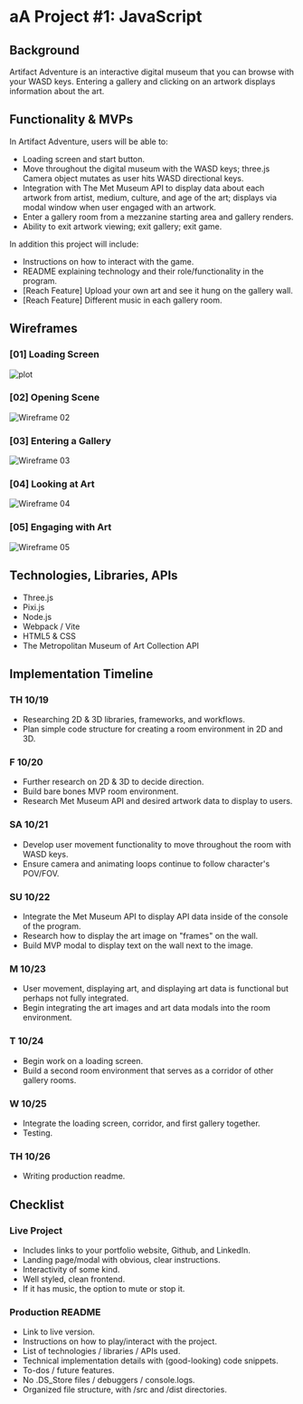# aA Project #1: JavaScript

## Background
Artifact Adventure is an interactive digital museum that you can browse with your WASD keys. 
Entering a gallery and clicking on an artwork displays information about the art.


## Functionality & MVPs
In Artifact Adventure, users will be able to:
- Loading screen and start button.
- Move throughout the digital museum with the WASD keys; three.js Camera object mutates as user hits WASD directional keys.
- Integration with The Met Museum API to display data about each artwork from artist, medium, culture, and age of the art; displays via modal window when user engaged with an artwork.
- Enter a gallery room from a mezzanine starting area and gallery renders.
- Ability to exit artwork viewing; exit gallery; exit game.

In addition this project will include:
- Instructions on how to interact with the game.
- README explaining technology and their role/functionality in the program.
- [Reach Feature] Upload your own art and see it hung on the gallery wall.
- [Reach Feature] Different music in each gallery room.


## Wireframes
### [01] Loading Screen
![plot](https://github.com/garysbot/aa-project-one-javascript/blob/main/+wireframe-images/gary-jiang-js-proj-wireframe-1.png?raw=true)

### [02] Opening Scene
![Wireframe 02](https://github.com/garysbot/aa-project-one-javascript/blob/main/+wireframe-images/gary-jiang-js-proj-wireframe-2.png?raw=true)

### [03] Entering a Gallery
![Wireframe 03](https://github.com/garysbot/aa-project-one-javascript/blob/main/+wireframe-images/gary-jiang-js-proj-wireframe-3.png?raw=true)

### [04] Looking at Art
![Wireframe 04](https://github.com/garysbot/aa-project-one-javascript/blob/main/+wireframe-images/gary-jiang-js-proj-wireframe-4.png?raw=true)

### [05] Engaging with Art
![Wireframe 05](https://github.com/garysbot/aa-project-one-javascript/blob/main/+wireframe-images/gary-jiang-js-proj-wireframe-5.png?raw=true)


## Technologies, Libraries, APIs
- Three.js
- Pixi.js
- Node.js
- Webpack / Vite
- HTML5 & CSS
- The Metropolitan Museum of Art Collection API


## Implementation Timeline
### TH 10/19
- Researching 2D & 3D libraries, frameworks, and workflows.
- Plan simple code structure for creating a room environment in 2D and 3D.

### F 10/20
- Further research on 2D & 3D to decide direction.
- Build bare bones MVP room environment.
- Research Met Museum API and desired artwork data to display to users.

### SA 10/21
- Develop user movement functionality to move throughout the room with WASD keys.
- Ensure camera and animating loops continue to follow character's POV/FOV.


### SU 10/22
- Integrate the Met Museum API to display API data inside of the console of the program.
- Research how to display the art image on "frames" on the wall.
- Build MVP modal to display text on the wall next to the image.

### M 10/23
- User movement, displaying art, and displaying art data is functional but perhaps not fully integrated.
- Begin integrating the art images and art data modals into the room environment.

### T 10/24
- Begin work on a loading screen.
- Build a second room environment that serves as a corridor of other gallery rooms.

### W 10/25
- Integrate the loading screen, corridor, and first gallery together.
- Testing.

### TH 10/26
- Writing production readme.


## Checklist
### Live Project
- Includes links to your portfolio website, Github, and LinkedIn.
- Landing page/modal with obvious, clear instructions.
- Interactivity of some kind.
- Well styled, clean frontend.
- If it has music, the option to mute or stop it.

### Production README
- Link to live version.
- Instructions on how to play/interact with the project.
- List of technologies / libraries / APIs used.
- Technical implementation details with (good-looking) code snippets.
- To-dos / future features.
- No .DS_Store files / debuggers / console.logs.
- Organized file structure, with /src and /dist directories.

